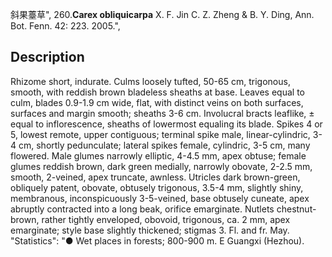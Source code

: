 斜果薹草",
260.**Carex obliquicarpa** X. F. Jin C. Z. Zheng & B. Y. Ding, Ann. Bot. Fenn. 42: 223. 2005.",

## Description
Rhizome short, indurate. Culms loosely tufted, 50-65 cm, trigonous, smooth, with reddish brown bladeless sheaths at base. Leaves equal to culm, blades 0.9-1.9 cm wide, flat, with distinct veins on both surfaces, surfaces and margin smooth; sheaths 3-6 cm. Involucral bracts leaflike, ± equal to inflorescence, sheaths of lowermost equaling its blade. Spikes 4 or 5, lowest remote, upper contiguous; terminal spike male, linear-cylindric, 3-4 cm, shortly pedunculate; lateral spikes female, cylindric, 3-5 cm, many flowered. Male glumes narrowly elliptic, 4-4.5 mm, apex obtuse; female glumes reddish brown, dark green medially, narrowly obovate, 2-2.5 mm, smooth, 2-veined, apex truncate, awnless. Utricles dark brown-green, obliquely patent, obovate, obtusely trigonous, 3.5-4 mm, slightly shiny, membranous, inconspicuously 3-5-veined, base obtusely cuneate, apex abruptly contracted into a long beak, orifice emarginate. Nutlets chestnut-brown, rather tightly enveloped, obovoid, trigonous, ca. 2 mm, apex emarginate; style base slightly thickened; stigmas 3. Fl. and fr. May.
  "Statistics": "● Wet places in forests; 800-900 m. E Guangxi (Hezhou).
